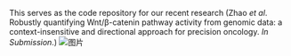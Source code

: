 This serves as the code repository for our recent research (Zhao *et al*. Robustly quantifying Wnt/β-catenin pathway activity from genomic data: a context-insensitive and directional approach for precision oncology. *In Submission*.)
![图片](https://github.com/user-attachments/assets/216f94f6-23ce-4a21-a294-3a39412a9267)
